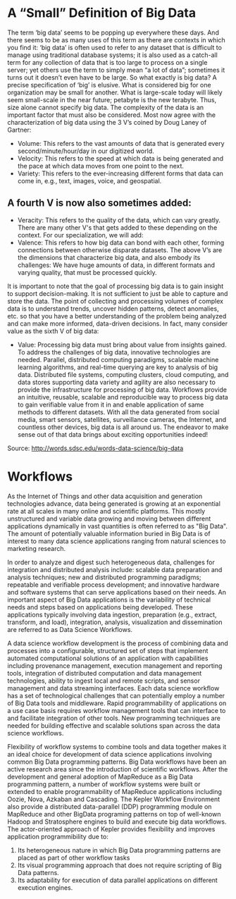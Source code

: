 # A “Small” Definition of Big Data

The term ‘big data’ seems to be popping up everywhere these days. And there seems to be as many uses of this term as there are contexts in which you find it: ‘big data’ is often used to refer to any dataset that is difficult to manage using traditional database systems; it is also used as a catch-all term for any collection of data that is too large to process on a single server; yet others use the term to simply mean “a lot of data”; sometimes it turns out it doesn’t even have to be large. So what exactly is big data?
A precise specification of ‘big’ is elusive. What is considered big for one organization may be small for another. What is large-scale today will likely seem small-scale in the near future; petabyte is the new terabyte. Thus, size alone cannot specify big data. The complexity of the data is an important factor that must also be considered.
Most now agree with the characterization of big data using the 3 V’s coined by Doug Laney of Gartner:

- Volume: This refers to the vast amounts of data that is generated every second/minute/hour/day in our digitized world.
- Velocity: This refers to the speed at which data is being generated and the pace at which data moves from one point to the next.
- Variety: This refers to the ever-increasing different forms that data can come in, e.g., text, images, voice, and geospatial.

## A fourth V is now also sometimes added:

- Veracity: This refers to the quality of the data, which can vary greatly.
There are many other V's that gets added to these depending on the context. For our specialization, we will add:
- Valence: This refers to how big data can bond with each other, forming connections between otherwise disparate datasets.
The above V’s are the dimensions that characterize big data, and also embody its challenges: We have huge amounts of data, in different formats and varying quality, that must be processed quickly.

It is important to note that the goal of processing big data is to gain insight to support decision-making. It is not sufficient to just be able to capture and store the data. The point of collecting and processing volumes of complex data is to understand trends, uncover hidden patterns, detect anomalies, etc. so that you have a better understanding of the problem being analyzed and can make more informed, data-driven decisions. In fact, many consider value as the sixth V of big data:
- Value: Processing big data must bring about value from insights gained.
To address the challenges of big data, innovative technologies are needed. Parallel, distributed computing paradigms, scalable machine learning algorithms, and real-time querying are key to analysis of big data. Distributed file systems, computing clusters, cloud computing, and data stores supporting data variety and agility are also necessary to provide the infrastructure for processing of big data. Workflows provide an intuitive, reusable, scalable and reproducible way to process big data to gain verifiable value from it in and enable application of same methods to different datasets.
With all the data generated from social media, smart sensors, satellites, surveillance cameras, the Internet, and countless other devices, big data is all around us. The endeavor to make sense out of that data brings about exciting opportunities indeed!

Source: http://words.sdsc.edu/words-data-science/big-data

# Workflows

As the Internet of Things and other data acquisition and generation technologies advance, data being generated is growing at an exponential rate at all scales in many online and scientific platforms. 
This mostly unstructured and variable data growing and moving between different applications dynamically in vast quantities is often referred to as "Big Data". The amount of potentially valuable information buried in Big Data is of interest to many data science applications ranging from natural sciences to marketing research. 

In order to analyze and digest such heterogeneous data, challenges for integration and distributed analysis include: scalable data preparation and analysis techniques; new and distributed programming paradigms; repeatable and verifiable process development; and innovative hardware and software systems that can serve applications based on their needs.
An important aspect of Big Data applications is the variability of technical needs and steps based on applications being developed. These applications typically involving data ingestion, preparation (e.g., extract, transform, and load), integration, analysis, visualization and dissemination are referred to as Data Science Workflows. 

A data science workflow development is the process of combining data and processes into a configurable, structured set of steps that implement automated computational solutions of an application with capabilities including provenance management, execution management and reporting tools, integration of distributed computation and data management technologies, ability to ingest local and remote scripts, and sensor management and data streaming interfaces. 
Each data science workflow has a set of technological challenges that can potentially employ a number of Big Data tools and middleware. Rapid programmability of applications on a use case basis requires workflow management tools that can interface to and facilitate integration of other tools. New programming techniques are needed for building effective and scalable solutions span across the data science workflows. 

Flexibility of workflow systems to combine tools and data together makes it an ideal choice for development of data science applications involving common Big Data programming patterns.
Big Data workflows have been an active research area since the introduction of scientific workflows. After the development and general adoption of MapReduce as a Big Data programming pattern, a number of workflow systems were built or extended to enable programmability of MapReduce applications including Oozie, Nova, Azkaban and Cascading. 
The Kepler Workflow Environment also provide a distributed data-parallel (DDP) programming module on MapReduce and other BigData programing patterns on top of well-known Hadoop and Stratosphere engines to build and execute big data workflows. The actor-oriented approach of Kepler provides flexibility and improves application programmibility due to: 

1. Its heterogeneous nature in which Big Data programming patterns are placed as part of other workflow tasks 
2. Its visual programming approach that does not require scripting of Big Data patterns.
3. Its adaptability for execution of data parallel applications on different execution engines.

